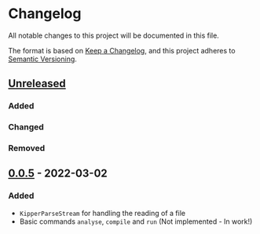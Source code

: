 # Changelog

All notable changes to this project will be documented in this file.

The format is based on [Keep a Changelog](https://keepachangelog.com/en/1.0.0/),
and this project adheres to [Semantic Versioning](https://semver.org/spec/v2.0.0.html).

## [Unreleased]

### Added

### Changed

### Removed

## [0.0.5] - 2022-03-02

### Added
- `KipperParseStream` for handling the reading of a file
- Basic commands `analyse`, `compile` and `run` (Not implemented - In work!)

[unreleased]: https://github.com/Luna-Klatzer/Kipper-CLI/compare/0.0.5...HEAD
[0.0.5]: https://github.com/Luna-Klatzer/Kipper-CLI/tags/0.0.5
